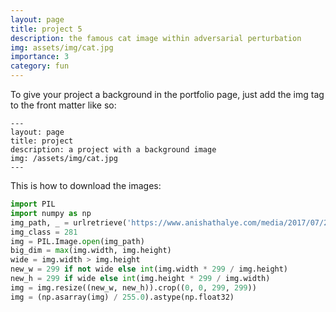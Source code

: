 ```yaml
---
layout: page
title: project 5
description: the famous cat image within adversarial perturbation
img: assets/img/cat.jpg
importance: 3
category: fun
---
```



To give your project a background in the portfolio page, just add the img tag to the front matter like so:

    ---
    layout: page
    title: project
    description: a project with a background image
    img: /assets/img/cat.jpg
    ---



This is how to download the images:

```python
import PIL
import numpy as np
img_path, _ = urlretrieve('https://www.anishathalye.com/media/2017/07/25/cat.jpg')
img_class = 281
img = PIL.Image.open(img_path)
big_dim = max(img.width, img.height)
wide = img.width > img.height
new_w = 299 if not wide else int(img.width * 299 / img.height)
new_h = 299 if wide else int(img.height * 299 / img.width)
img = img.resize((new_w, new_h)).crop((0, 0, 299, 299))
img = (np.asarray(img) / 255.0).astype(np.float32)
```
